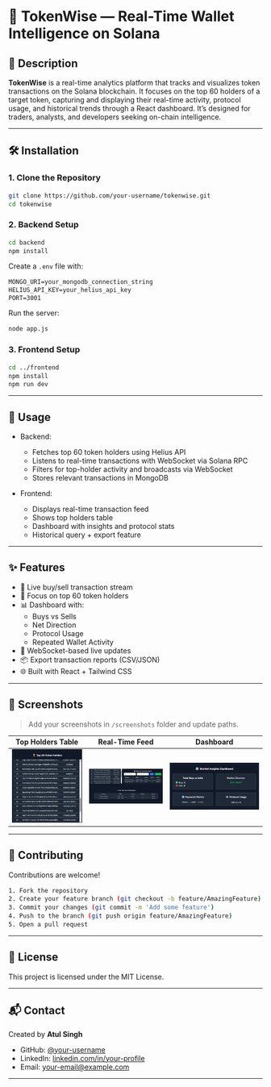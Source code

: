# 🧠 TokenWise — Real-Time Wallet Intelligence on Solana

## 📘 Description

**TokenWise** is a real-time analytics platform that tracks and visualizes token transactions on the Solana blockchain. It focuses on the top 60 holders of a target token, capturing and displaying their real-time activity, protocol usage, and historical trends through a React dashboard. It’s designed for traders, analysts, and developers seeking on-chain intelligence.

---

## 🛠️ Installation

### 1. Clone the Repository

```bash
git clone https://github.com/your-username/tokenwise.git
cd tokenwise
```

### 2. Backend Setup

```bash
cd backend
npm install
```

Create a `.env` file with:

```env
MONGO_URI=your_mongodb_connection_string
HELIUS_API_KEY=your_helius_api_key
PORT=3001
```

Run the server:

```bash
node app.js
```

### 3. Frontend Setup

```bash
cd ../frontend
npm install
npm run dev
```

---

## 🚀 Usage

- Backend:
  - Fetches top 60 token holders using Helius API
  - Listens to real-time transactions with WebSocket via Solana RPC
  - Filters for top-holder activity and broadcasts via WebSocket
  - Stores relevant transactions in MongoDB

- Frontend:
  - Displays real-time transaction feed
  - Shows top holders table
  - Dashboard with insights and protocol stats
  - Historical query + export feature

---

## ✨ Features

- 🔁 Live buy/sell transaction stream
- 🧠 Focus on top 60 token holders
- 📊 Dashboard with:
  - Buys vs Sells
  - Net Direction
  - Protocol Usage
  - Repeated Wallet Activity
- 📡 WebSocket-based live updates
- 📦 Export transaction reports (CSV/JSON)
- 🌐 Built with React + Tailwind CSS

---

## 📸 Screenshots

> Add your screenshots in `/screenshots` folder and update paths.

| Top Holders Table | Real-Time Feed | Dashboard |
|-------------------|----------------|------------|
| ![holders](./screenshots/holders.png) | ![feed](./screenshots/livefeed.png) | ![dashboard](./screenshots/dashboard.png) |

---

## 🤝 Contributing

Contributions are welcome!

```bash
1. Fork the repository
2. Create your feature branch (git checkout -b feature/AmazingFeature)
3. Commit your changes (git commit -m 'Add some feature')
4. Push to the branch (git push origin feature/AmazingFeature)
5. Open a pull request
```

---

## 📄 License

This project is licensed under the MIT License.

---

## 📬 Contact

Created by **Atul Singh**  
- GitHub: [@your-username](https://github.com/your-username)  
- LinkedIn: [linkedin.com/in/your-profile](https://linkedin.com/in/your-profile)  
- Email: your-email@example.com

---
